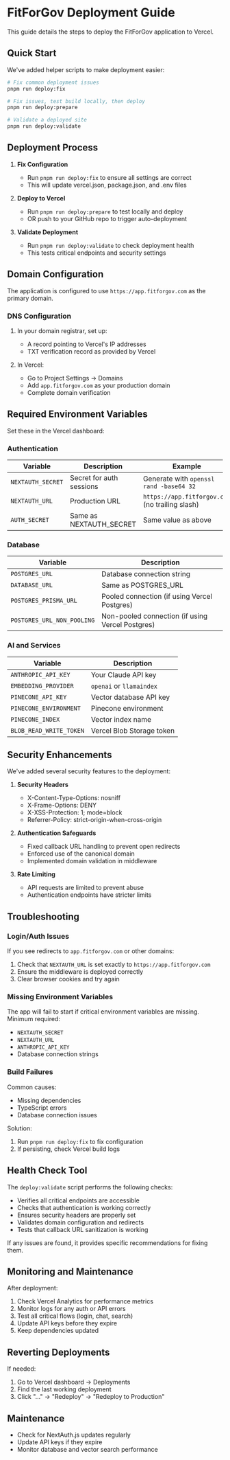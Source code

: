 # FitForGov Deployment Guide

This guide details the steps to deploy the FitForGov application to Vercel.

## Quick Start

We've added helper scripts to make deployment easier:

```bash
# Fix common deployment issues
pnpm run deploy:fix

# Fix issues, test build locally, then deploy
pnpm run deploy:prepare

# Validate a deployed site
pnpm run deploy:validate
```

## Deployment Process

1. **Fix Configuration**
   - Run `pnpm run deploy:fix` to ensure all settings are correct
   - This will update vercel.json, package.json, and .env files

2. **Deploy to Vercel**
   - Run `pnpm run deploy:prepare` to test locally and deploy
   - OR push to your GitHub repo to trigger auto-deployment

3. **Validate Deployment**
   - Run `pnpm run deploy:validate` to check deployment health
   - This tests critical endpoints and security settings

## Domain Configuration

The application is configured to use `https://app.fitforgov.com` as the primary domain.

### DNS Configuration

1. In your domain registrar, set up:
   - A record pointing to Vercel's IP addresses
   - TXT verification record as provided by Vercel

2. In Vercel:
   - Go to Project Settings → Domains
   - Add `app.fitforgov.com` as your production domain
   - Complete domain verification

## Required Environment Variables

Set these in the Vercel dashboard:

### Authentication
| Variable | Description | Example |
|----------|-------------|---------|
| `NEXTAUTH_SECRET` | Secret for auth sessions | Generate with `openssl rand -base64 32` |
| `NEXTAUTH_URL` | Production URL | `https://app.fitforgov.com` (no trailing slash) |
| `AUTH_SECRET` | Same as NEXTAUTH_SECRET | Same value as above |

### Database
| Variable | Description |
|----------|-------------|
| `POSTGRES_URL` | Database connection string |
| `DATABASE_URL` | Same as POSTGRES_URL |
| `POSTGRES_PRISMA_URL` | Pooled connection (if using Vercel Postgres) |
| `POSTGRES_URL_NON_POOLING` | Non-pooled connection (if using Vercel Postgres) |

### AI and Services
| Variable | Description |
|----------|-------------|
| `ANTHROPIC_API_KEY` | Your Claude API key |
| `EMBEDDING_PROVIDER` | `openai` or `llamaindex` |
| `PINECONE_API_KEY` | Vector database API key |
| `PINECONE_ENVIRONMENT` | Pinecone environment |
| `PINECONE_INDEX` | Vector index name |
| `BLOB_READ_WRITE_TOKEN` | Vercel Blob Storage token |

## Security Enhancements

We've added several security features to the deployment:

1. **Security Headers**
   - X-Content-Type-Options: nosniff
   - X-Frame-Options: DENY
   - X-XSS-Protection: 1; mode=block
   - Referrer-Policy: strict-origin-when-cross-origin

2. **Authentication Safeguards**
   - Fixed callback URL handling to prevent open redirects
   - Enforced use of the canonical domain
   - Implemented domain validation in middleware

3. **Rate Limiting**
   - API requests are limited to prevent abuse
   - Authentication endpoints have stricter limits

## Troubleshooting

### Login/Auth Issues

If you see redirects to `app.fitforgov.com` or other domains:

1. Check that `NEXTAUTH_URL` is set exactly to `https://app.fitforgov.com` 
2. Ensure the middleware is deployed correctly
3. Clear browser cookies and try again

### Missing Environment Variables

The app will fail to start if critical environment variables are missing. Minimum required:

- `NEXTAUTH_SECRET` 
- `NEXTAUTH_URL`
- `ANTHROPIC_API_KEY`
- Database connection strings

### Build Failures

Common causes:
- Missing dependencies
- TypeScript errors
- Database connection issues

Solution:
1. Run `pnpm run deploy:fix` to fix configuration
2. If persisting, check Vercel build logs

## Health Check Tool

The `deploy:validate` script performs the following checks:

- Verifies all critical endpoints are accessible
- Checks that authentication is working correctly
- Ensures security headers are properly set
- Validates domain configuration and redirects
- Tests that callback URL sanitization is working

If any issues are found, it provides specific recommendations for fixing them.

## Monitoring and Maintenance

After deployment:

1. Check Vercel Analytics for performance metrics
2. Monitor logs for any auth or API errors
3. Test all critical flows (login, chat, search)
4. Update API keys before they expire
5. Keep dependencies updated

## Reverting Deployments

If needed:
1. Go to Vercel dashboard → Deployments
2. Find the last working deployment
3. Click "..." → "Redeploy" → "Redeploy to Production"

## Maintenance

- Check for NextAuth.js updates regularly
- Update API keys if they expire
- Monitor database and vector search performance 